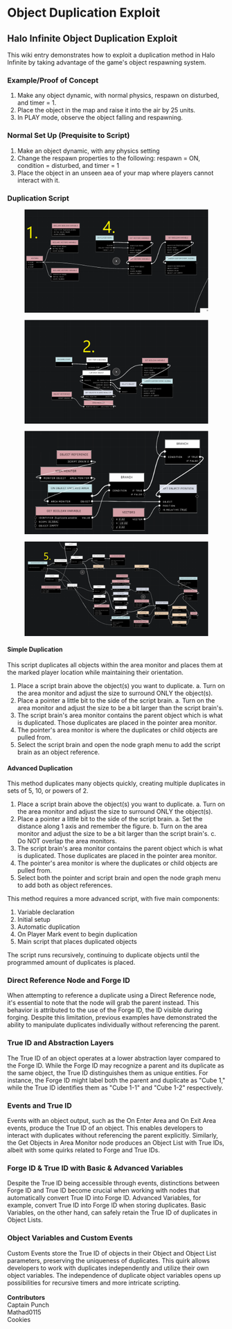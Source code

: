 # Object Duplication Exploit

## Halo Infinite Object Duplication Exploit

This wiki entry demonstrates how to exploit a duplication method in Halo Infinite by taking advantage of the game's object respawning system.

### Example/Proof of Concept

1. Make any object dynamic, with normal physics, respawn on disturbed, and timer = 1.
2. Place the object in the map and raise it into the air by 25 units.
3. In PLAY mode, observe the object falling and respawning.

### Normal Set Up (Prequisite to Script)

1. Make an object dynamic, with any physics setting
2. Change the respawn properties to the following: respawn = ON, condition = disturbed, and timer = 1
3. Place the object in an unseen aea of your map where players cannot interact with it.

### Duplication Script



<figure><img src="../../../../.gitbook/assets/dup_1.png" alt=""><figcaption></figcaption></figure>

<figure><img src="../../../../.gitbook/assets/dup_2.png" alt=""><figcaption></figcaption></figure>

<figure><img src="../../../../.gitbook/assets/dup_3.png" alt=""><figcaption></figcaption></figure>

<figure><img src="../../../../.gitbook/assets/dup_4.png" alt=""><figcaption></figcaption></figure>

#### Simple Duplication

This script duplicates all objects within the area monitor and places them at the marked player location while maintaining their orientation.

1. Place a script brain above the object(s) you want to duplicate. a. Turn on the area monitor and adjust the size to surround ONLY the object(s).
2. Place a pointer a little bit to the side of the script brain. a. Turn on the area monitor and adjust the size to be a bit larger than the script brain's.
3. The script brain's area monitor contains the parent object which is what is duplicated. Those duplicates are placed in the pointer area monitor.
4. The pointer's area monitor is where the duplicates or child objects are pulled from.
5. Select the script brain and open the node graph menu to add the script brain as an object reference.

#### Advanced Duplication

This method duplicates many objects quickly, creating multiple duplicates in sets of 5, 10, or powers of 2.

1. Place a script brain above the object(s) you want to duplicate. a. Turn on the area monitor and adjust the size to surround ONLY the object(s).
2. Place a pointer a little bit to the side of the script brain. a. Set the distance along 1 axis and remember the figure. b. Turn on the area monitor and adjust the size to be a bit larger than the script brain's. c. Do NOT overlap the area monitors.
3. The script brain's area monitor contains the parent object which is what is duplicated. Those duplicates are placed in the pointer area monitor.
4. The pointer's area monitor is where the duplicates or child objects are pulled from.
5. Select both the pointer and script brain and open the node graph menu to add both as object references.

This method requires a more advanced script, with five main components:

1. Variable declaration
2. Initial setup
3. Automatic duplication
4. On Player Mark event to begin duplication
5. Main script that places duplicated objects

The script runs recursively, continuing to duplicate objects until the programmed amount of duplicates is placed.

### Direct Reference Node and Forge ID

When attempting to reference a duplicate using a Direct Reference node, it's essential to note that the node will grab the parent instead. This behavior is attributed to the use of the Forge ID, the ID visible during forging. Despite this limitation, previous examples have demonstrated the ability to manipulate duplicates individually without referencing the parent.

### True ID and Abstraction Layers

The True ID of an object operates at a lower abstraction layer compared to the Forge ID. While the Forge ID may recognize a parent and its duplicate as the same object, the True ID distinguishes them as unique entities. For instance, the Forge ID might label both the parent and duplicate as "Cube 1," while the True ID identifies them as "Cube 1-1" and "Cube 1-2" respectively.

### Events and True ID

Events with an object output, such as the On Enter Area and On Exit Area events, produce the True ID of an object. This enables developers to interact with duplicates without referencing the parent explicitly. Similarly, the Get Objects in Area Monitor node produces an Object List with True IDs, albeit with some quirks related to Forge and True IDs.

### Forge ID & True ID with Basic & Advanced Variables

Despite the True ID being accessible through events, distinctions between Forge ID and True ID become crucial when working with nodes that automatically convert True ID into Forge ID. Advanced Variables, for example, convert True ID into Forge ID when storing duplicates. Basic Variables, on the other hand, can safely retain the True ID of duplicates in Object Lists.

### Object Variables and Custom Events

Custom Events store the True ID of objects in their Object and Object List parameters, preserving the uniqueness of duplicates. This quirk allows developers to work with duplicates independently and utilize their own object variables. The independence of duplicate object variables opens up possibilities for recursive timers and more intricate scripting.\
\
**Contributors**\
Captain Punch\
Mathad0115\
Cookies
